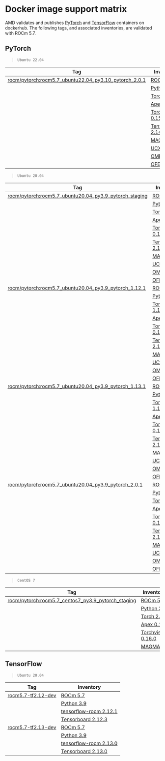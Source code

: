 # Docker image support matrix

AMD validates and publishes
[PyTorch](https://hub.docker.com/r/rocm/pytorch) and
[TensorFlow](https://hub.docker.com/r/rocm/tensorflow) containers on
dockerhub. The following tags, and associated inventories, are validated
with ROCm 5.7.

## PyTorch

> `Ubuntu 22.04`

| Tag | Inventory |
| --- | --------- |
| [rocm/pytorch:rocm5.7\_ubuntu22.04\_py3.10\_pytorch\_2.0.1](https://hub.docker.com/layers/rocm/pytorch/rocm5.7_ubuntu22.04_py3.10_pytorch_2.0.1/images/sha256-21df283b1712f3d73884b9bc4733919374344ceacb694e8fbc2c50bdd3e767ee) | [ROCm 5.7](https://repo.radeon.com/rocm/apt/5.7/) |
|  | [Python 3.10](https://www.python.org/downloads/release/python-31013/) |
|  | [Torch 2.0.1](https://github.com/ROCmSoftwarePlatform/pytorch/tree/release/2.0) |
|  | [Apex 0.1](https://github.com/ROCmSoftwarePlatform/apex/tree/v0.1) |
|  | [Torchvision 0.15.0](https://github.com/pytorch/vision/tree/release/0.15) |
|  | [Tensorboard 2.14.0](https://github.com/tensorflow/tensorboard/tree/2.14) |
|  | [MAGMA](https://bitbucket.org/icl/magma/src/master/) |
|  | [UCX 1.10.0](https://github.com/openucx/ucx/tree/v1.10.0) |
|  | [OMPI 4.0.3](https://github.com/open-mpi/ompi/tree/v4.0.3) |
|  | [OFED 5.4.3](https://content.mellanox.com/ofed/MLNX_OFED-5.3-1.0.5.0/MLNX_OFED_LINUX-5.3-1.0.5.0-ubuntu20.04-x86_64.tgz) |

> `Ubuntu 20.04`

| Tag | Inventory |
| --- | --------- |
[rocm/pytorch:rocm5.7\_ubuntu20.04\_py3.9\_pytorch\_staging](https://hub.docker.com/layers/rocm/pytorch/rocm5.7_ubuntu20.04_py3.9_pytorch_2.0.1/images/sha256-4dd86046e5f777f53ae40a75ecfc76a5e819f01f3b2d40eacbb2db95c2f971d4) | [ROCm 5.7](https://repo.radeon.com/rocm/apt/5.7/) |
|  | [Python 3.9](https://www.python.org/downloads/release/python-3918/) |
|  | [Torch 2.1.0](https://github.com/ROCmSoftwarePlatform/pytorch/tree/rocm5.7_internal_testing) |
|  | [Apex 0.1](https://github.com/ROCmSoftwarePlatform/apex/tree/v0.1) |
|  | [Torchvision 0.16.0](https://github.com/pytorch/vision/tree/release/0.16) |
|  | [Tensorboard 2.14.0](https://github.com/tensorflow/tensorboard/tree/2.14) |
|  | [MAGMA](https://bitbucket.org/icl/magma/src/master/) |
|  | [UCX 1.10.0](https://github.com/openucx/ucx/tree/v1.10.0) |
|  | [OMPI 4.0.3](https://github.com/open-mpi/ompi/tree/v4.0.3) |
|  | [OFED 5.4.3](https://content.mellanox.com/ofed/MLNX_OFED-5.3-1.0.5.0/MLNX_OFED_LINUX-5.3-1.0.5.0-ubuntu20.04-x86_64.tgz) |
| [rocm/pytorch:rocm5.7\_ubuntu20.04\_py3.9\_pytorch\_1.12.1](https://hub.docker.com/layers/rocm/pytorch/rocm5.7_ubuntu20.04_py3.9_pytorch_1.12.1/images/sha256-e67db9373c045a7b6defd43cc3d067e7d49fd5d380f3f8582d2fb219c1756e1f) | [ROCm 5.7](https://repo.radeon.com/rocm/apt/5.7/) |
|  | [Python 3.9](https://www.python.org/downloads/release/python-3918/) |
|  | [Torch 1.12.1](https://github.com/ROCmSoftwarePlatform/pytorch/tree/release/1.12) |
|  | [Apex 0.1](https://github.com/ROCmSoftwarePlatform/apex/tree/v0.1) |
|  | [Torchvision 0.13.1](https://github.com/pytorch/vision/tree/v0.13.1) |
|  | [Tensorboard 2.14.0](https://github.com/tensorflow/tensorboard/tree/2.14) |
|  | [MAGMA](https://bitbucket.org/icl/magma/src/master/) |
|  | [UCX 1.10.0](https://github.com/openucx/ucx/tree/v1.10.0) |
|  | [OMPI 4.0.3](https://github.com/open-mpi/ompi/tree/v4.0.3) |
|  | [OFED 5.4.3](https://content.mellanox.com/ofed/MLNX_OFED-5.3-1.0.5.0/MLNX_OFED_LINUX-5.3-1.0.5.0-ubuntu20.04-x86_64.tgz) |
| [rocm/pytorch:rocm5.7\_ubuntu20.04\_py3.9\_pytorch\_1.13.1](https://hub.docker.com/layers/rocm/pytorch/rocm5.7_ubuntu20.04_py3.9_pytorch_1.13.1/images/sha256-ed99d159026093d2aaf5c48c1e4b0911508773430377051372733f75c340a4c1) | [ROCm 5.7](https://repo.radeon.com/rocm/apt/5.7/) |
|  | [Python 3.9](https://www.python.org/downloads/release/python-3918/) |
|  | [Torch 1.12.1](https://github.com/ROCmSoftwarePlatform/pytorch/tree/release/1.13) |
|  | [Apex 0.1](https://github.com/ROCmSoftwarePlatform/apex/tree/v0.1) |
|  | [Torchvision 0.14.0](https://github.com/pytorch/vision/tree/v0.14.0) |
|  | [Tensorboard 2.12.0](https://github.com/tensorflow/tensorboard/tree/2.12.0) |
|  | [MAGMA](https://bitbucket.org/icl/magma/src/master/) |
|  | [UCX 1.10.0](https://github.com/openucx/ucx/tree/v1.10.0) |
|  | [OMPI 4.0.3](https://github.com/open-mpi/ompi/tree/v4.0.3) |
|  | [OFED 5.4.3](https://content.mellanox.com/ofed/MLNX_OFED-5.3-1.0.5.0/MLNX_OFED_LINUX-5.3-1.0.5.0-ubuntu20.04-x86_64.tgz) |
| [rocm/pytorch:rocm5.7\_ubuntu20.04\_py3.9\_pytorch\_2.0.1](https://hub.docker.com/layers/rocm/pytorch/rocm5.7_ubuntu20.04_py3.9_pytorch_2.0.1/images/sha256-4dd86046e5f777f53ae40a75ecfc76a5e819f01f3b2d40eacbb2db95c2f971d4) | [ROCm 5.7](https://repo.radeon.com/rocm/apt/5.7/) |
|  | [Python 3.9](https://www.python.org/downloads/release/python-3918/) |
|  | [Torch 2.0.1](https://github.com/ROCmSoftwarePlatform/pytorch/tree/release/2.0) |
|  | [Apex 0.1](https://github.com/ROCmSoftwarePlatform/apex/tree/v0.1) |
|  | [Torchvision 0.15.2](https://github.com/pytorch/vision/tree/release/0.15) |
|  | [Tensorboard 2.14.0](https://github.com/tensorflow/tensorboard/tree/2.14) |
|  | [MAGMA](https://bitbucket.org/icl/magma/src/master/) |
|  | [UCX 1.10.0](https://github.com/openucx/ucx/tree/v1.10.0) |
|  | [OMPI 4.0.3](https://github.com/open-mpi/ompi/tree/v4.0.3) |
|  | [OFED 5.4.3](https://content.mellanox.com/ofed/MLNX_OFED-5.3-1.0.5.0/MLNX_OFED_LINUX-5.3-1.0.5.0-ubuntu20.04-x86_64.tgz) |

> `CentOS 7`

| Tag | Inventory |
| --- | --------- |
| [rocm/pytorch:rocm5.7\_centos7\_py3.9\_pytorch\_staging](https://hub.docker.com/layers/rocm/pytorch/rocm5.7_centos7_py3.9_pytorch_staging/images/sha256-92240cdf0b4aa7afa76fc78be995caa19ee9c54b5c9f1683bdcac28cedb58d2b) | [ROCm 5.7](https://repo.radeon.com/rocm/yum/5.7/) |
|  | [Python 3.9](https://www.python.org/downloads/release/python-3918/) |
|  | [Torch 2.1.0](https://github.com/ROCmSoftwarePlatform/pytorch/tree/rocm5.7_internal_testing) |
|  | [Apex 0.1](https://github.com/ROCmSoftwarePlatform/apex/tree/v0.1) |
|  | [Torchvision 0.16.0](https://github.com/pytorch/vision/tree/release/0.16) |
|  | [MAGMA](https://bitbucket.org/icl/magma/src/master/) |

## TensorFlow

> `Ubuntu 20.04`

| Tag | Inventory |
| --- | --------- |
| [rocm5.7-tf2.12-dev](https://hub.docker.com/layers/rocm/tensorflow/rocm5.7-tf2.12-dev/images/sha256-e0ac4d49122702e5167175acaeb98a79b9500f585d5e74df18facf6b52ce3e59) | [ROCm 5.7](https://repo.radeon.com/rocm/apt/5.7/) |
|  | [Python 3.9](https://www.python.org/downloads/release/python-3918/) |
|  | [tensorflow-rocm 2.12.1](https://pypi.org/project/tensorflow-rocm/2.12.1.570/) |
|  | [Tensorboard 2.12.3](https://github.com/tensorflow/tensorboard/tree/2.12) |
| [rocm5.7-tf2.13-dev](https://hub.docker.com/layers/rocm/tensorflow/rocm5.7-tf2.13-dev/images/sha256-6f995539eebc062aac2b53db40e2b545192d8b032d0deada8c24c6651a7ac332) | [ROCm 5.7](https://repo.radeon.com/rocm/apt/5.7/) |
|  | [Python 3.9](https://www.python.org/downloads/release/python-3918/) |
|  | [tensorflow-rocm 2.13.0](https://pypi.org/project/tensorflow-rocm/2.13.0.570/) |
|  | [Tensorboard 2.13.0](https://github.com/tensorflow/tensorboard/tree/2.13) |
